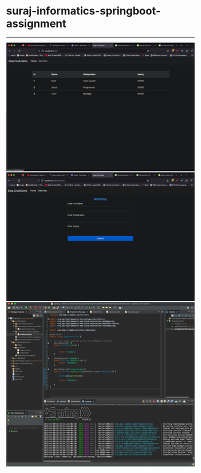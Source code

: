 # suraj-informatics-springboot-assignment
---


<img src= "./src/main/resources/static/images/index.png" >
<img src= "./src/main/resources/static/images/addempform.png" >
<img src= "./src/main/resources/static/images/gettingdataincontroller.png" >
